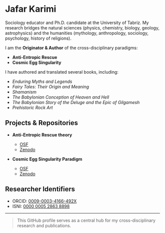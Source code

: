 # Jafar Karimi

Sociology educator and Ph.D. candidate at the University of Tabriz. My research bridges the natural sciences (physics, chemistry, biology, geology, astrophysics) and the humanities (mythology, anthropology, sociology, psychology, history of religions).

I am the **Originator & Author** of the cross-disciplinary paradigms:

- **Anti-Entropic Rescue**
- **Cosmic Egg Singularity**

I have authored and translated several books, including:

- *Enduring Myths and Legends*  
- *Fairy Tales: Their Origin and Meaning*  
- *Shamanism*  
- *The Babylonian Conception of Heaven and Hell*  
- *The Babylonian Story of the Deluge and the Epic of Gilgamesh*  
- *Prehistoric Rock Art*  

## Projects & Repositories

- **Anti-Entropic Rescue theory**  
  - [OSF](https://doi.org/10.17605/OSF.IO/J2CQM)  
  - [Zenodo](https://doi.org/10.5281/zenodo.17096275)

- **Cosmic Egg Singularity Paradigm**  
  - [OSF](https://doi.org/10.17605/osf.io/4pv6c)  
  - [Zenodo](https://doi.org/10.5281/zenodo.17094263)

## Researcher Identifiers

- ORCID: [0009-0003-4166-492X](https://orcid.org/0009-0003-4166-492X)  
- ISNI: [0000 0005 2863 8898](https://isni.org/isni/0000000528638898)

---

> This GitHub profile serves as a central hub for my cross-disciplinary research and publications.
